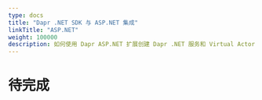 ```yaml
---
type: docs
title: "Dapr .NET SDK 与 ASP.NET 集成"
linkTitle: "ASP.NET"
weight: 100000
description: 如何使用 Dapr ASP.NET 扩展创建 Dapr .NET 服务和 Virtual Actor
---
```


# 待完成